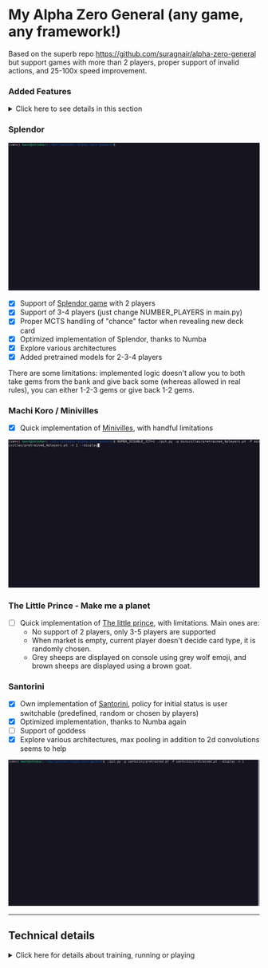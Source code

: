 # My Alpha Zero General (any game, any framework!)

Based on the superb repo https://github.com/suragnair/alpha-zero-general but support games with more than 2 players, proper support of invalid actions, and 25-100x speed improvement.

### Added Features

<details>
  <summary>Click here to see details in this section</summary>

  * [x] Added Dirichlet Noise as per original [DeepMind paper](https://www.nature.com/articles/nature24270.epdf), using this [pull request](https://github.com/suragnair/alpha-zero-general/pull/186)
  * [x] Compute policy gradients properly when some actions are invalid based on [A Closer Look at Invalid Action Masking inPolicy Gradient Algorithms](https://arxiv.org/pdf/2006.14171.pdf) and its [repo](https://github.com/vwxyzjn/invalid-action-masking)
  * [x] Support games with **more than 2 players**
  * [x] Speed optimized
    * [x] Reaching **about 3000 rollouts/sec on 1 CPU core** without batching and without GPU, meaning 1 full game in 30 seconds when using 1600 rollouts for each move. All in all, that is a 25x to 100x speed improvement compared to initial repo, see [details here](santorini/README.md).
    * [x] Neural Network inference speed and especially latency improved, thanks to ONNX 
    * [x] MCTS and logic optimized thanks to Numba, NN inference is now >80% time spent during self-plays based on profilers
  * [x] Improvements based on [Accelerating Self-Play Learning in Go](https://arxiv.org/pdf/1902.10565.pdf)
    * [x] Playout Cap Randomization
    * [x] Forced Playouts and Policy Target Pruning
    * [x] Global Pooling
    * [ ] Auxiliary Policy Targets
    * [x] Score Targets

  Others changes: improved prints (logging, tqdm, colored bards depending on current Arena results) and parameters can be set in cmdline (added new parameters like time limit). Still todo: set up HyperParameters Optimization (like Hyperband or Population-Based Traininginclude), and ELO-like ranking

  Supported games: Splendor, The Little Prince - Make me a planet, Machi Koro (Minivilles), Santorini (modified)
</details>

### Splendor

![Sample game of Splendor](splendor/sample_game.gif)

* [x] Support of [Splendor game](https://en.wikipedia.org/wiki/Splendor_(game)) with 2 players
* [x] Support of 3-4 players (just change NUMBER_PLAYERS in main.py)
* [x] Proper MCTS handling of "chance" factor when revealing new deck card
* [x] Optimized implementation of Splendor, thanks to Numba
* [x] Explore various architectures
* [x] Added pretrained models for 2-3-4 players

There are some limitations: implemented logic doesn't allow you to both take gems from the bank and give back some (whereas allowed in real rules), you can either 1-2-3 gems or give back 1-2 gems.

### Machi Koro / Minivilles
* [x] Quick implementation of [Minivilles](https://en.wikipedia.org/wiki/Machi_Koro), with handful limitations

![Sample game of Minivilles with 4 players](minivilles/sample_game.gif)


### The Little Prince - Make me a planet
* [ ] Quick implementation of [The little prince](https://cdn.1j1ju.com/medias/67/f8/eb-the-little-prince-make-me-a-planet-rulebook.pdf), with limitations. Main ones are:
   * No support of 2 players, only 3-5 players are supported
   * When market is empty, current player doesn't decide card type, it is randomly chosen.
   * Grey sheeps are displayed on console using grey wolf emoji, and brown sheeps are displayed using a brown goat.


### Santorini
* [x] Own implementation of [Santorini](https://www.ultraboardgames.com/santorini/game-rules.php), policy for initial status is user switchable (predefined, random or chosen by players)
* [x] Optimized implementation, thanks to Numba again
* [ ] Support of goddess
* [x] Explore various architectures, max pooling in addition to 2d convolutions seems to help

![Sample game of Santorini](santorini/sample_game_with_random_init.gif)


---

## Technical details

<details>
  <summary>Click here for details about training, running or playing</summary>

  #### Dependencies
  `pip3 install onnxruntime-noopenmp numba tqdm colorama coloredlogs`
  and
  `pip3 install torch==1.8.1+cpu -f https://download.pytorch.org/whl/torch_stable.html`

  The noopenmp version of onnxruntime is faster for single thread execution. This is the recommended way for fast exploration of hyperparameters, using several threads.

  #### How to play versus saved engine
  `./pit.py -p splendor/pretrained_2players.pt -P human -n 1`

  Switch -p and -P options if human wants to be first player. You can also make 2 networks fight each other.
  ![2 networks fighting](splendor/many_games.gif). Contrary to baseline version, pit.py automatically retrieves training settings and load them (numMCTSSims, num_channels, ...) although you can override if you want; you may even select 2 different architecture to compare them!

  #### Recommended settings for training
  `main.py -m 1600 -v 15 -T 30 -e 500 -i 5 -p 2 -d 0.50 -b 32 -l 0.0003 --updateThreshold 0.55 -C ../results/mytest`:

  * Start by defining proper number of players in SplendorGame.py and disabling card reserve actions in first lines of splendor/SplendorLogicNumba.py
  * `-v 15`: define loss weights of value estimation vs policy, higher mean more weights to value loss. Suraganair value of 1 lead to very bad performance, I had good results with `-v 30` during first iterations, and then decrease it down to `-v 10`
  * `-b 32 -l 0.0003 -p 2`: define batch size, learning rate and number of epochs. Larger number of epochs degrades performance, same for larger batch sizes
  * `--updateThreshold 0.55`: result of iteration is kept if winning ratio in self-play is above this threshold. Suraganair value of 60% win seems too high to me

  ![Sample training](splendor/sample_training.jpg)

  The option `-V` allows you to switch between different NN architectures. If you specify a previous checkpoint using a different architecture, it will still try loading weights as much as possible. It allows me starting first steps of training with small/fast networks and then I experiment larger networks. I also usually execute several trainings in parallel; you can evaluate the results obtained in the last 24 hours by using this command (execute as many times as threads): `./pit.py -A 24 -T 8`

  I usually stop training when the 5 last iterations (or `-i` value) were rejected.

  Use of forced rollouts, surprise weight, cyclic learning rate or tuning cpuct value hadn't lead to any significant improvement.
</details>
